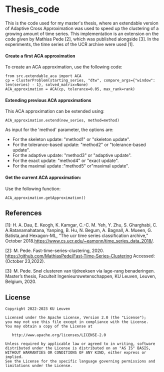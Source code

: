 # Thesis_code

This is the code used for my master's thesis, where an extendable version of Adaptive Cross Approximation was used to speed up the clustering of a growing amount of time series.
This implementation is an extension on the code given by Mathias Pede [2], which was published alongside [3]. In the experiments, the time series of the UCR archive were used [1].

#### Create a first ACA approximation
To create an ACA approximation, use the following code:

    from src.extendable_aca import ACA
    cp = ClusterProblem(starting_series, "dtw", compare_args={"window": len(series) - 1}, solved_matrix=None)
    ACA_approximation = ACA(cp, tolerance=0.05, max_rank=rank)
    
#### Extending previous ACA approximations
This ACA approximation can be extended using:

    ACA_approximation.extend(new_series, method=method)

As input for the 'method' parameter, the options are:
- For the skeleton update: "method1" or "skeleton update".
- For the tolerance-based update: "method2" or "tolerance-based update".
- For the adaptive update: "method3" or "adaptive update".
- For the exact update: "method4"  or "exact update".
- For the maximal update :"method5"  or"maximal update".

#### Get the current ACA approximation:
Use the following function:

    ACA_approximation.getApproximation()

## References

  [1]:  H. A. Dau, E. Keogh, K. Kamgar, C.-C. M. Yeh, Y. Zhu, S. Gharghabi, C. A.Ratanamahatana, Yanping, B. Hu, N. Begum, A. Bagnall, A. Mueen, G. Batista,and Hexagon-ML,
  “The ucr time series classification archive,” October 2018.https://www.cs.ucr.edu/~eamonn/time_series_data_2018/.
   
  [2]: M. Pede. Fast-time-series-clustering, 2020. https://github.com/MathiasPede/Fast-Time-Series-Clustering Accessed: (October 23,2022).

  [3]: M. Pede. Snel clusteren van tijdreeksen via lage-rang benaderingen. Master’s
  thesis, Faculteit Ingenieurswetenschappen, KU Leuven, Leuven, Belgium, 2020.


## License

    Copyright 2022-2023 KU Leuven

    Licensed under the Apache License, Version 2.0 (the "License");
    you may not use this file except in compliance with the License.
    You may obtain a copy of the License at

       http://www.apache.org/licenses/LICENSE-2.0

    Unless required by applicable law or agreed to in writing, software
    distributed under the License is distributed on an "AS IS" BASIS,
    WITHOUT WARRANTIES OR CONDITIONS OF ANY KIND, either express or implied.
    See the License for the specific language governing permissions and
    limitations under the License.
